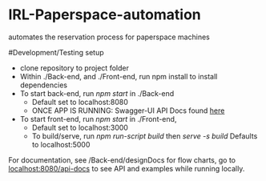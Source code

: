 # IRL-Paperspace-automation
automates the reservation process for paperspace machines

#Development/Testing setup
- clone repository to project folder
- Within ./Back-end, and ./Front-end, run npm install to install dependencies
- To start back-end, run _npm start_ in ./Back-end
  - Default set to localhost:8080
  - ONCE APP IS RUNNING: Swagger-UI API Docs found [here](localhost:8080/api-docs)
- To start front-end, run _npm start_ in ./Front-end,
  - Default set to localhost:3000
  - To build/serve, run _npm run-script build_ then _serve -s build_ Defaults to localhost:5000
  
For documentation, see /Back-end/designDocs for flow charts, go to [localhost:8080/api-docs](localhost:8080/api-docs) to see API and examples while running locally.
